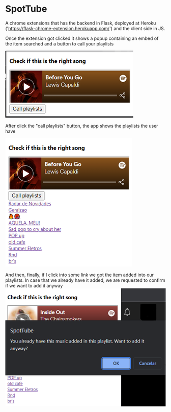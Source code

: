 # SpotTube

A chrome extensions that has the backend in Flask, deployed
at Heroku ('https://flask-chrome-extension.herokuapp.com/') 
and the client side in JS.

Once the extension got clicked it shows a popup containing 
an embed of the item searched and a button to call your playlists

![img.png](img.png)

After click the "call playlists" button, the app shows the playlists the user have

![img_1.png](img_1.png)

And then, finally, if I click into some link we got the item added into our playlists.
In case that we already have it added, we are requested to confirm if we want to add it anyway  
![img_3.png](img_3.png)

